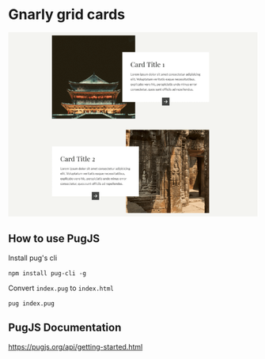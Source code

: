 # Gnarly grid cards

![thumbnail](thumbnail.png)

## How to use PugJS

Install pug's cli

    npm install pug-cli -g

Convert `index.pug` to `index.html`

    pug index.pug

## PugJS Documentation

https://pugjs.org/api/getting-started.html

